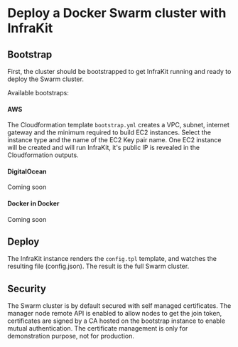# Deploy a Docker Swarm cluster with InfraKit

## Bootstrap

First, the cluster should be bootstrapped to get InfraKit running and ready to deploy the Swarm cluster.

Available bootstraps:

#### AWS

The Cloudformation template ```bootstrap.yml``` creates a VPC, subnet, internet gateway and the minimum required to build EC2 instances.
Select the instance type and the name of the EC2 Key pair name.
One EC2 instance will be created and will run InfraKit, it's public IP is revealed in the Cloudformation outputs.

#### DigitalOcean

Coming soon

#### Docker in Docker

Coming soon

## Deploy

The InfraKit instance renders the ```config.tpl``` template, and watches the resulting file (config.json).
The result is the full Swarm cluster.

## Security

The Swarm cluster is by default secured with self managed certificates.
The manager node remote API is enabled to allow nodes to get the join token, certificates are signed by a CA hosted on the bootstrap instance to enable mutual authentication.
The certificate management is only for demonstration purpose, not for production.
